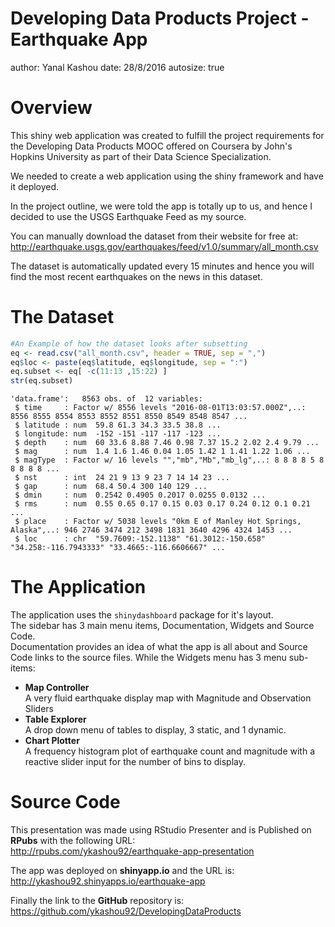 Developing Data Products Project - Earthquake App
========================================================
author: Yanal Kashou
date: 28/8/2016
autosize: true

Overview
========================================================
This shiny web application was created to fulfill the project requirements for the Developing Data Products MOOC offered on Coursera by John's Hopkins University as part of their Data Science Specialization.

We needed to create a web application using the shiny framework and have it deployed. 

In the project outline, we were told the app is totally up to us, and hence I decided to use the USGS Earthquake Feed as my source.

You can manually download the dataset from their website for free at:
<http://earthquake.usgs.gov/earthquakes/feed/v1.0/summary/all_month.csv> 

The dataset is automatically updated every 15 minutes and hence you will find the most recent earthquakes on the news in this dataset.


The Dataset
========================================================


```r
#An Example of how the dataset looks after subsetting
eq <- read.csv("all_month.csv", header = TRUE, sep = ",")
eq$loc <- paste(eq$latitude, eq$longitude, sep = ":")
eq.subset <- eq[ -c(11:13 ,15:22) ]
str(eq.subset)
```

```
'data.frame':	8563 obs. of  12 variables:
 $ time     : Factor w/ 8556 levels "2016-08-01T13:03:57.000Z",..: 8556 8555 8554 8553 8552 8551 8550 8549 8548 8547 ...
 $ latitude : num  59.8 61.3 34.3 33.5 38.8 ...
 $ longitude: num  -152 -151 -117 -117 -123 ...
 $ depth    : num  60 33.6 8.88 7.46 0.98 7.37 15.2 2.02 2.4 9.79 ...
 $ mag      : num  1.4 1.6 1.46 0.04 1.05 1.42 1 1.41 1.22 1.06 ...
 $ magType  : Factor w/ 16 levels "","mb","Mb","mb_lg",..: 8 8 8 8 5 8 8 8 8 8 ...
 $ nst      : int  24 21 9 13 9 23 7 14 14 23 ...
 $ gap      : num  68.4 50.4 300 140 129 ...
 $ dmin     : num  0.2542 0.4905 0.2017 0.0255 0.0132 ...
 $ rms      : num  0.55 0.65 0.17 0.15 0.03 0.17 0.24 0.12 0.1 0.21 ...
 $ place    : Factor w/ 5038 levels "0km E of Manley Hot Springs, Alaska",..: 946 2746 3474 212 3498 1831 3640 4296 4324 1453 ...
 $ loc      : chr  "59.7609:-152.1138" "61.3012:-150.658" "34.258:-116.7943333" "33.4665:-116.6606667" ...
```

The Application
========================================================

The application uses the `shinydashboard` package for it's layout.  
The sidebar has 3 main menu items, Documentation, Widgets and Source Code.  
Documentation provides an idea of what the app is all about and Source Code links to the source files. While the Widgets menu has 3 menu sub-items:  
* __Map Controller__  
A very fluid earthquake display map with Magnitude and Observation Sliders  
* __Table Explorer__  
A drop down menu of tables to display, 3 static, and 1 dynamic.  
* __Chart Plotter__  
A frequency histogram plot of earthquake count and magnitude with a reactive slider input for the number of bins to display.  


Source Code
========================================================
This presentation was made using RStudio Presenter and is Published on __RPubs__ with the following URL:  
<http://rpubs.com/ykashou92/earthquake-app-presentation>

The app was deployed on __shinyapp.io__ and the URL is:  
<http://ykashou92.shinyapps.io/earthquake-app>
  
Finally the link to the __GitHub__ repository is:  
<https://github.com/ykashou92/DevelopingDataProducts>

